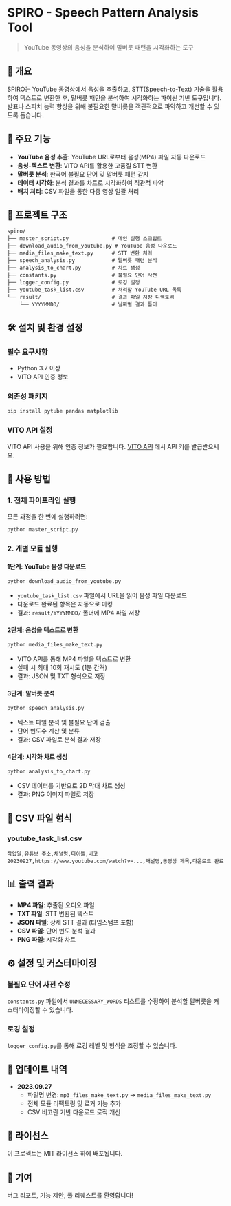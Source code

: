 # SPIRO - Speech Pattern Analysis Tool
> YouTube 동영상의 음성을 분석하여 말버릇 패턴을 시각화하는 도구

## 📌 개요
SPIRO는 YouTube 동영상에서 음성을 추출하고, STT(Speech-to-Text) 기술을 활용하여 텍스트로 변환한 후, 말버릇 패턴을 분석하여 시각화하는 파이썬 기반 도구입니다. 발표나 스피치 능력 향상을 위해 불필요한 말버릇을 객관적으로 파악하고 개선할 수 있도록 돕습니다.

## 🚀 주요 기능
- **YouTube 음성 추출**: YouTube URL로부터 음성(MP4) 파일 자동 다운로드
- **음성-텍스트 변환**: VITO API를 활용한 고품질 STT 변환
- **말버릇 분석**: 한국어 불필요 단어 및 말버릇 패턴 감지
- **데이터 시각화**: 분석 결과를 차트로 시각화하여 직관적 파악
- **배치 처리**: CSV 파일을 통한 다중 영상 일괄 처리

## 📁 프로젝트 구조
```
spiro/
├── master_script.py              # 메인 실행 스크립트
├── download_audio_from_youtube.py # YouTube 음성 다운로드
├── media_files_make_text.py      # STT 변환 처리
├── speech_analysis.py            # 말버릇 패턴 분석
├── analysis_to_chart.py          # 차트 생성
├── constants.py                  # 불필요 단어 사전
├── logger_config.py              # 로깅 설정
├── youtube_task_list.csv         # 처리할 YouTube URL 목록
└── result/                       # 결과 파일 저장 디렉토리
    └── YYYYMMDD/                 # 날짜별 결과 폴더
```

## 🛠️ 설치 및 환경 설정

### 필수 요구사항
- Python 3.7 이상
- VITO API 인증 정보

### 의존성 패키지
```bash
pip install pytube pandas matplotlib
```

### VITO API 설정
VITO API 사용을 위해 인증 정보가 필요합니다. 
[VITO API](https://developers.vito.ai) 에서 API 키를 발급받으세요.

## 📖 사용 방법

### 1. 전체 파이프라인 실행
모든 과정을 한 번에 실행하려면:
```bash
python master_script.py
```

### 2. 개별 모듈 실행

#### 1단계: YouTube 음성 다운로드
```bash
python download_audio_from_youtube.py
```
- `youtube_task_list.csv` 파일에서 URL을 읽어 음성 파일 다운로드
- 다운로드 완료된 항목은 자동으로 마킹
- 결과: `result/YYYYMMDD/` 폴더에 MP4 파일 저장

#### 2단계: 음성을 텍스트로 변환
```bash
python media_files_make_text.py
```
- VITO API를 통해 MP4 파일을 텍스트로 변환
- 실패 시 최대 10회 재시도 (1분 간격)
- 결과: JSON 및 TXT 형식으로 저장

#### 3단계: 말버릇 분석
```bash
python speech_analysis.py
```
- 텍스트 파일 분석 및 불필요 단어 검출
- 단어 빈도수 계산 및 분류
- 결과: CSV 파일로 분석 결과 저장

#### 4단계: 시각화 차트 생성
```bash
python analysis_to_chart.py
```
- CSV 데이터를 기반으로 2D 막대 차트 생성
- 결과: PNG 이미지 파일로 저장

## 📝 CSV 파일 형식

### youtube_task_list.csv
```csv
작업일,유튜브 주소,채널명,타이틀,비고
20230927,https://www.youtube.com/watch?v=...,채널명,동영상 제목,다운로드 완료
```

## 📊 출력 결과
- **MP4 파일**: 추출된 오디오 파일
- **TXT 파일**: STT 변환된 텍스트
- **JSON 파일**: 상세 STT 결과 (타임스탬프 포함)
- **CSV 파일**: 단어 빈도 분석 결과
- **PNG 파일**: 시각화 차트

## ⚙️ 설정 및 커스터마이징

### 불필요 단어 사전 수정
`constants.py` 파일에서 `UNNECESSARY_WORDS` 리스트를 수정하여 분석할 말버릇을 커스터마이징할 수 있습니다.

### 로깅 설정
`logger_config.py`를 통해 로깅 레벨 및 형식을 조정할 수 있습니다.

## 🔄 업데이트 내역
- **2023.09.27**
  - 파일명 변경: `mp3_files_make_text.py` → `media_files_make_text.py`
  - 전체 모듈 리팩토링 및 로거 기능 추가
  - CSV 비고란 기반 다운로드 로직 개선

## 📄 라이선스
이 프로젝트는 MIT 라이선스 하에 배포됩니다.

## 🤝 기여
버그 리포트, 기능 제안, 풀 리퀘스트를 환영합니다!
